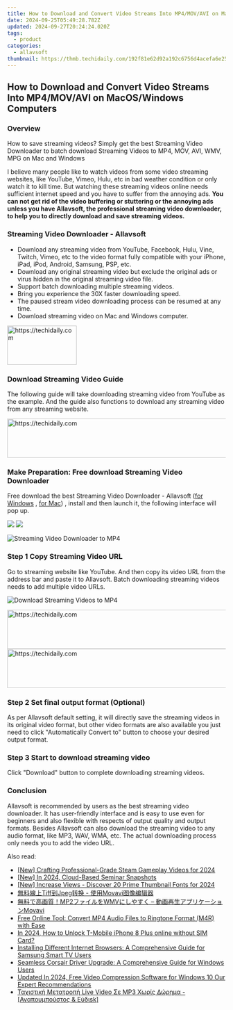 ```yaml
---
title: How to Download and Convert Video Streams Into MP4/MOV/AVI on MacOS/Windows Computers
date: 2024-09-25T05:49:28.782Z
updated: 2024-09-27T20:24:24.020Z
tags:
  - product
categories:
  - allavsoft
thumbnail: https://thmb.techidaily.com/192f81e62d92a192c6756d4acefa6e25619bd0109c72bd43d2bf00cf25a87ef6.png
---
```


## How to Download and Convert Video Streams Into MP4/MOV/AVI on MacOS/Windows Computers

### Overview

How to save streaming videos? Simply get the best Streaming Video Downloader to batch download Streaming Videos to MP4, MOV, AVI, WMV, MPG on Mac and Windows

I believe many people like to watch videos from some video streaming websites, like YouTube, Vimeo, Hulu, etc in bad weather condition or only watch it to kill time. But watching these streaming videos online needs sufficient internet speed and you have to suffer from the annoying ads. **You can not get rid of the video buffering or stuttering or the annoying ads unless you have Allavsoft, the professional streaming video downloader, to help you to directly download and save streaming videos.**

### Streaming Video Downloader - Allavsoft

* Download any streaming video from YouTube, Facebook, Hulu, Vine, Twitch, Vimeo, etc to the video format fully compatible with your iPhone, iPad, iPod, Android, Samsung, PSP, etc.
* Download any original streaming video but exclude the original ads or virus hidden in the original streaming video file.
* Support batch downloading multiple streaming videos.
* Bring you experience the 30X faster downloading speed.
* The paused stream video downloading process can be resumed at any time.
* Download streaming video on Mac and Windows computer.

<!-- affiliate ads begin -->
<a href="https://aligracehair.sjv.io/c/5597632/2135410/19272" target="_top" id="2135410">
  <img src="//a.impactradius-go.com/display-ad/19272-2135410" border="0" alt="https://techidaily.com" width="160" height="90"/>
</a>
<img height="0" width="0" src="https://aligracehair.sjv.io/i/5597632/2135410/19272" style="position:absolute;visibility:hidden;" border="0" />
<!-- affiliate ads end -->

### Download Streaming Video Guide

The following guide will take downloading streaming video from YouTube as the example. And the guide also functions to download any streaming video from any streaming website.

<!-- affiliate ads begin -->
<a href="https://aligracehair.sjv.io/c/5597632/1938750/19272" target="_top" id="1938750">
  <img src="//a.impactradius-go.com/display-ad/19272-1938750" border="0" alt="https://techidaily.com" width="728" height="90"/>
</a>
<img height="0" width="0" src="https://aligracehair.sjv.io/i/5597632/1938750/19272" style="position:absolute;visibility:hidden;" border="0" />
<!-- affiliate ads end -->

### Make Preparation: Free download Streaming Video Downloader

Free download the best Streaming Video Downloader - Allavsoft ([for Windows](https://tools.techidaily.com/allavsoft/products/) , [for Mac](https://tools.techidaily.com/allavsoft/products/)) , install and then launch it, the following interface will pop up.

[![](https://www.allavsoft.com/how-to/../images/how-to/free-download-win.jpg)](https://tools.techidaily.com/allavsoft/products/) [![](https://www.allavsoft.com/how-to/../images/how-to/free-download-mac.jpg)](https://tools.techidaily.com/allavsoft/products/)

![Streaming Video Downloader to MP4](https://www.allavsoft.com/how-to/../images/allavsoft/screen-shot-600.jpg)

### Step 1 Copy Streaming Video URL

Go to streaming website like YouTube. And then copy its video URL from the address bar and paste it to Allavsoft. Batch downloading streaming videos needs to add multiple video URLs.

![Download Streaming Videos to MP4](https://www.allavsoft.com/how-to/../images/how-to/download-rtmp-video/download-rtmp-video.jpg)

<!-- affiliate ads begin -->
<a href="https://aligracehair.sjv.io/c/5597632/2047411/19272" target="_top" id="2047411">
  <img src="//a.impactradius-go.com/display-ad/19272-2047411" border="0" alt="https://techidaily.com" width="728" height="90"/>
</a>
<img height="0" width="0" src="https://aligracehair.sjv.io/i/5597632/2047411/19272" style="position:absolute;visibility:hidden;" border="0" />
<!-- affiliate ads end -->

<!-- affiliate ads begin -->
<a href="https://appsumo.8odi.net/c/5597632/2105859/7443" target="_top" id="2105859">
  <img src="//a.impactradius-go.com/display-ad/7443-2105859" border="0" alt="https://techidaily.com" width="728" height="90"/>
</a>
<img height="0" width="0" src="https://appsumo.8odi.net/i/5597632/2105859/7443" style="position:absolute;visibility:hidden;" border="0" />
<!-- affiliate ads end -->

### Step 2 Set final output format (Optional)

As per Allavsoft default setting, it will directly save the streaming videos in its original video format, but other video formats are also available you just need to click "Automatically Convert to" button to choose your desired output format.

### Step 3 Start to download streaming video

Click "Download" button to complete downloading streaming videos.

### Conclusion

Allavsoft is recommended by users as the best streaming video downloader. It has user-friendly interface and is easy to use even for beginners and also flexible with respects of output quality and output formats. Besides Allavsoft can also download the streaming video to any audio format, like MP3, WAV, WMA, etc. The actual downloading process only needs you to add the video URL.

<ins class="adsbygoogle"
     style="display:block"
     data-ad-format="autorelaxed"
     data-ad-client="ca-pub-7571918770474297"
     data-ad-slot="1223367746"></ins>

<ins class="adsbygoogle"
     style="display:block"
     data-ad-client="ca-pub-7571918770474297"
     data-ad-slot="8358498916"
     data-ad-format="auto"
     data-full-width-responsive="true"></ins>

<span class="atpl-alsoreadstyle">Also read:</span>
<div><ul>
<li><a href="https://digital-screen-recording.techidaily.com/new-crafting-professional-grade-steam-gameplay-videos-for-2024/"><u>[New] Crafting Professional-Grade Steam Gameplay Videos for 2024</u></a></li>
<li><a href="https://screen-activity-recording.techidaily.com/new-in-2024-cloud-based-seminar-snapshots/"><u>[New] In 2024, Cloud-Based Seminar Snapshots</u></a></li>
<li><a href="https://youtube-webster.techidaily.com/ncrease-views-discover-20-prime-thumbnail-fonts-for-2024/"><u>[New] Increase Views - Discover 20 Prime Thumbnail Fonts for 2024</u></a></li>
<li><a href="https://win-premium.techidaily.com/tiffjpeg-movavi/"><u>無料線上Tiff到Jpeg转换 - 使用Movavi图像编辑器</u></a></li>
<li><a href="https://win-premium.techidaily.com/mp2wmv-movavi/"><u>無料で高画質！MP2ファイルをWMVにしやすく – 動画再生アプリケーションMovavi</u></a></li>
<li><a href="https://win-premium.techidaily.com/free-online-tool-convert-mp4-audio-files-to-ringtone-format-m4r-with-ease/"><u>Free Online Tool: Convert MP4 Audio Files to Ringtone Format (M4R) with Ease</u></a></li>
<li><a href="https://sim-unlock.techidaily.com/in-2024-how-to-unlock-t-mobile-iphone-8-plus-online-without-sim-card-by-drfone-ios/"><u>In 2024, How to Unlock T-Mobile iPhone 8 Plus online without SIM Card?</u></a></li>
<li><a href="https://technical-tips.techidaily.com/installing-different-internet-browsers-a-comprehensive-guide-for-samsung-smart-tv-users/"><u>Installing Different Internet Browsers: A Comprehensive Guide for Samsung Smart TV Users</u></a></li>
<li><a href="https://hardware-help.techidaily.com/seamless-corsair-driver-upgrade-a-comprehensive-guide-for-windows-users/"><u>Seamless Corsair Driver Upgrade: A Comprehensive Guide for Windows Users</u></a></li>
<li><a href="https://video-creation-software.techidaily.com/updated-in-2024-free-video-compression-software-for-windows-10-our-expert-recommendations/"><u>Updated In 2024, Free Video Compression Software for Windows 10 Our Expert Recommendations</u></a></li>
<li><a href="https://win-premium.techidaily.com/taxistikh-metatroph-live-video-se-mp3-xwris-dwrhma-anapoympoystos-and-eydisk/"><u>Ταχιστική Μετατροπή Live Video Σε MP3 Χωρίς Δώρημα - [Αναπουμπούστος & Εύδιsk]</u></a></li>
</ul></div>


